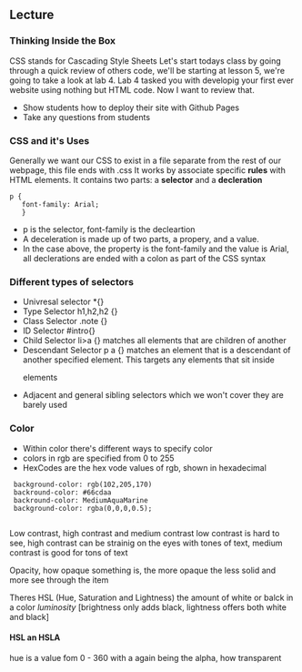 ## Lecture

### Thinking Inside the Box

CSS stands for Cascading Style Sheets
Let's start todays class by going through a quick review of others code, we'll be starting at
lesson 5, we're going to take a look at lab 4. Lab 4 tasked you with developig your first ever
website using nothing but HTML code. Now I want to review that.

* Show students how to deploy their site with Github Pages
* Take any questions from students

### CSS and it's Uses

Generally we want our CSS to exist in a file separate from the rest of our webpage, this file ends with
.css
It works by associate specific **rules** with HTML elements.
It contains two parts: a **selector** and a **decleration**

```
p { 
   font-family: Arial;
   }
```

* p is the selector, font-family is the decleartion
* A deceleration is made up of two parts, a propery, and a value.
* In the case above, the property is the font-family and the value is Arial, all declerations are ended with a colon as part of the CSS syntax

### Different types of selectors
* Univresal selector *{}
* Type Selector h1,h2,h2 {}
* Class Selector .note {}
* ID Selector #intro{}
* Child Selector li>a {} matches all elements that are children of another
* Descendant Selector p a {} matches an element that is a descendant of another specified element. This targets any <a> elements that sit inside <p> elements
*  Adjacent and general sibling selectors which we won't cover they are barely used

### Color
* Within color there's different ways to specify color
* colors in rgb are specified from 0 to 255
* HexCodes are the hex vode values of rgb, shown in hexadecimal
```
 background-color: rgb(102,205,170)
 backround-color: #66cdaa
 backround-color: MediumAquaMarine
 background-color: rgba(0,0,0,0.5);
 
 ```
 
 Low contrast, high contrast and medium contrast
 low contrast is hard to see, high contrast can be strainig on the eyes with tones of text, medium contrast is good for tons of text
 
 Opacity, how opaque something is, the more opaque the less solid and more see through the item
 
 Theres HSL (Hue, Saturation and Lightness) the amount of white or balck in a color *luminosity*
 [brightness only adds black, lightness offers both white and black]
 
 #### HSL an HSLA
 hue is a value fom 0 - 360 with a again being the alpha, how transparent
